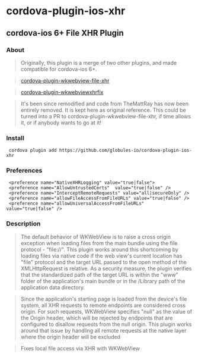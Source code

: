 # cordova-plugin-ios-xhr
## cordova-ios 6+ File XHR Plugin

### About
> Originally, this plugin is a merge of two other plugins, and made compatible for cordova-ios 6+.

> [cordova-plugin-wkwebview-file-xhr](https://github.com/oracle/cordova-plugin-wkwebview-file-xhr)

> [cordova-plugin-wkwebviewxhrfix](https://github.com/TheMattRay/cordova-plugin-wkwebviewxhrfix)

> It's been since remodified and code from TheMattRay has now been entirely removed. It is kept here as original reference. 
> This could be turned into a PR to cordova-plugin-wkwebview-file-xhr, if time allows it, or if anybody wants to go at it!

### Install

     cordova plugin add https://github.com/globules-io/cordova-plugin-ios-xhr
     
### Preferences

     <preference name="NativeXHRLogging" value="true|false">
     <preference name="AllowUntrustedCerts"  value="true|false" />
     <preference name="InterceptRemoteRequests" value="all|secureOnly" />
     <preference name="allowFileAccessFromFileURLs" value="true|false" />
     <preference name="allowUniversalAccessFromFileURLs" value="true|false" />

### Description

>The default behavior of WKWebView is to raise a cross origin exception when loading files from the main bundle using the file protocol - "file://". This plugin works around this shortcoming by loading files via native code if the web view's current location has "file" protocol and the target URL passed to the open method of the XMLHttpRequest is relative. As a security measure, the plugin verifies that the standardized path of the target URL is within the "www" folder of the application's main bundle or in the /Library path of the application data directory.

>Since the application's starting page is loaded from the device's file system, all XHR requests to remote endpoints are considered cross origin. For such requests, WKWebView specifies "null" as the value of the Origin header, which will be rejected by endpoints that are configured to disallow requests from the null origin. This plugin works around that issue by handling all remote requests at the native layer where the origin header will be excluded

>Fixes local file access via XHR with WKWebView
